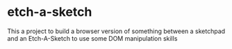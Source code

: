 # etch-a-sketch
This a project to build a browser version of something between a sketchpad and an Etch-A-Sketch to use some DOM manipulation skills